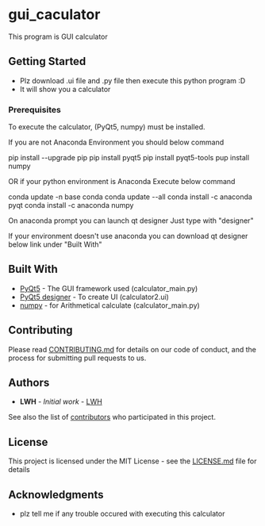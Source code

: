# gui_caculator

This program is GUI calculator

## Getting Started
* Plz download .ui file and .py file then execute this python program :D
* It will show you a calculator

### Prerequisites

To execute the calculator, (PyQt5, numpy) must be installed.


If you are not Anaconda Environment you should below command

pip install --upgrade pip
pip install pyqt5
pip install pyqt5-tools
pup install numpy

OR if your python environment is Anaconda Execute below command

conda update -n base conda
conda update --all
conda install -c anaconda pyqt
conda install -c anaconda numpy

On anaconda prompt you can launch qt designer 
Just type with "designer"

If your environment doesn't use anaconda you can download qt designer below link under "Built With"

## Built With

* [PyQt5](https://www.riverbankcomputing.com/software/pyqt/) - The GUI framework used (calculator_main.py)
* [PyQt5 designer](https://build-system.fman.io/qt-designer-download) - To create UI (calculator2.ui)
* [numpy](https://numpy.org/) - for Arithmetical calculate (calculator_main.py)

## Contributing

Please read [CONTRIBUTING.md](https://github.com/S3xyG4y/gui_calculator/blob/main/CONTRIBUTING.md) for details on our code of conduct, and the process for submitting pull requests to us.

## Authors

* **LWH** - *Initial work* - [LWH](https://github.com/S3xyG4y)

See also the list of [contributors](https://github.com/your/project/contributors) who participated in this project.

## License

This project is licensed under the MIT License - see the [LICENSE.md](LICENSE.md) file for details

## Acknowledgments

* plz tell me if any trouble occured with executing this calculator
